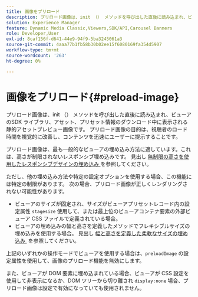 ```yaml
---
title: 画像をプリロード
description: プリロード画像は、init （） メソッドを呼び出した直後に読み込まれ、ビューアのSDK ライブラリ、アセット、プリセット情報のダウンロード中に表示される静的アセットプレビュー画像です。 プリロード画像の目的は、視聴者のロード時間を視覚的に改善し、コンテンツを迅速にユーザーに提示することです。
solution: Experience Manager
feature: Dynamic Media Classic,Viewers,SDK/API,Carousel Banners
role: Developer,User
exl-id: 8caf156f-d641-44e9-94f9-5ba3245061a3
source-git-commit: 4aaa77b1fb58b30b02ee15f6080169fa354d5907
workflow-type: tm+mt
source-wordcount: '263'
ht-degree: 0%

---
```


# 画像をプリロード{#preload-image}

プリロード画像は、init （） メソッドを呼び出した直後に読み込まれ、ビューアのSDK ライブラリ、アセット、プリセット情報のダウンロード中に表示される静的アセットプレビュー画像です。 プリロード画像の目的は、視聴者のロード時間を視覚的に改善し、コンテンツを迅速にユーザーに提示することです。

プリロード画像は、最も一般的なビューアの埋め込み方法に適しています。これは、高さが制限されないレスポンシブ埋め込みです。 見出し [&#x200B; 無制限の高さを使用したレスポンシブデザインの埋め込み &#x200B;](../../c-html5-aem-asset-viewers/c-html5-aem-carousel/c-html5-aem-carousel.md#concept-b44f1df3c1c64d4e8b5565e7736bf95e) を参照してください。

ただし、他の埋め込み方法や特定の設定オプションを使用する場合、この機能には特定の制限があります。 次の場合、プリロード画像が正しくレンダリングされない可能性があります。

* ビューアのサイズが固定され、サイズがビューアプリセットレコード内の設定属性 `stagesize` 使用して、または最上位のビューアコンテナ要素の外部ビューア CSS ファイルで定義されている場合。
* ビューアの埋め込みの幅と高さを定義したメソッドでフレキシブルサイズの埋め込みを使用する場合。 見出し [&#x200B; 幅と高さを定義した柔軟なサイズの埋め込み &#x200B;](../../c-html5-aem-asset-viewers/c-html5-aem-interactive-images/c-html5-aem-interactive-images.md#section-6bb5d3c502544ad18a58eafe12a13435) を参照してください。

上記のいずれかの操作モードでビューアを使用する場合は、`preloadImage` の設定属性を使用して、画像のプリロード機能を無効にします。

また、ビューアが DOM 要素に埋め込まれている場合、ビューアが CSS 設定を使用して非表示になるか、DOM ツリーから切り離され `display:none` 場合、プリロード画像は設定で有効になっていても使用されません。
